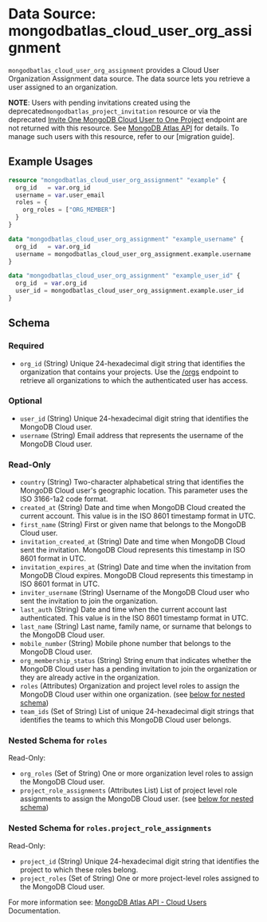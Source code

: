 # Data Source: mongodbatlas_cloud_user_org_assignment

`mongodbatlas_cloud_user_org_assignment` provides a Cloud User Organization Assignment data source. The data source lets you retrieve a user assigned to an organization.

**NOTE**: Users with pending invitations created using the deprecated`mongodbatlas_project_invitation` resource or via the deprecated [Invite One MongoDB Cloud User to One Project](https://www.mongodb.com/docs/api/doc/atlas-admin-api-v2/operation/operation-getorganizationuser#tag/Projects/operation/createProjectInvitation) 
endpoint are not returned with this resource. See  [MongoDB Atlas API](https://www.mongodb.com/docs/api/doc/atlas-admin-api-v2/operation/operation-getorganizationuser) for details. 
To manage such users with this resource, refer to our [migration guide]<link-to-migration-guide>.

## Example Usages

```terraform
resource "mongodbatlas_cloud_user_org_assignment" "example" {
  org_id   = var.org_id
  username = var.user_email
  roles = {
    org_roles = ["ORG_MEMBER"]
  }
}

data "mongodbatlas_cloud_user_org_assignment" "example_username" {
  org_id   = var.org_id
  username = mongodbatlas_cloud_user_org_assignment.example.username
}

data "mongodbatlas_cloud_user_org_assignment" "example_user_id" {
  org_id  = var.org_id
  user_id = mongodbatlas_cloud_user_org_assignment.example.user_id
}
```

<!-- schema generated by tfplugindocs -->
## Schema

### Required

- `org_id` (String) Unique 24-hexadecimal digit string that identifies the organization that contains your projects. Use the [/orgs](https://www.mongodb.com/docs/api/doc/atlas-admin-api-v2/group/endpoint-organizations) endpoint to retrieve all organizations to which the authenticated user has access.

### Optional

- `user_id` (String) Unique 24-hexadecimal digit string that identifies the MongoDB Cloud user.
- `username` (String) Email address that represents the username of the MongoDB Cloud user.

### Read-Only

- `country` (String) Two-character alphabetical string that identifies the MongoDB Cloud user's geographic location. This parameter uses the ISO 3166-1a2 code format.
- `created_at` (String) Date and time when MongoDB Cloud created the current account. This value is in the ISO 8601 timestamp format in UTC.
- `first_name` (String) First or given name that belongs to the MongoDB Cloud user.
- `invitation_created_at` (String) Date and time when MongoDB Cloud sent the invitation. MongoDB Cloud represents this timestamp in ISO 8601 format in UTC.
- `invitation_expires_at` (String) Date and time when the invitation from MongoDB Cloud expires. MongoDB Cloud represents this timestamp in ISO 8601 format in UTC.
- `inviter_username` (String) Username of the MongoDB Cloud user who sent the invitation to join the organization.
- `last_auth` (String) Date and time when the current account last authenticated. This value is in the ISO 8601 timestamp format in UTC.
- `last_name` (String) Last name, family name, or surname that belongs to the MongoDB Cloud user.
- `mobile_number` (String) Mobile phone number that belongs to the MongoDB Cloud user.
- `org_membership_status` (String) String enum that indicates whether the MongoDB Cloud user has a pending invitation to join the organization or they are already active in the organization.
- `roles` (Attributes) Organization and project level roles to assign the MongoDB Cloud user within one organization. (see [below for nested schema](#nestedatt--roles))
- `team_ids` (Set of String) List of unique 24-hexadecimal digit strings that identifies the teams to which this MongoDB Cloud user belongs.

<a id="nestedatt--roles"></a>
### Nested Schema for `roles`

Read-Only:

- `org_roles` (Set of String) One or more organization level roles to assign the MongoDB Cloud user.
- `project_role_assignments` (Attributes List) List of project level role assignments to assign the MongoDB Cloud user. (see [below for nested schema](#nestedatt--roles--project_role_assignments))

<a id="nestedatt--roles--project_role_assignments"></a>
### Nested Schema for `roles.project_role_assignments`

Read-Only:

- `project_id` (String) Unique 24-hexadecimal digit string that identifies the project to which these roles belong.
- `project_roles` (Set of String) One or more project-level roles assigned to the MongoDB Cloud user.

For more information see: [MongoDB Atlas API - Cloud Users](https://www.mongodb.com/docs/api/doc/atlas-admin-api-v2/operation/operation-getorganizationuser) Documentation.
